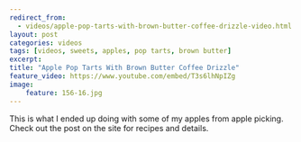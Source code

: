 ---redirect_from:   - videos/apple-pop-tarts-with-brown-butter-coffee-drizzle-video.html
layout: post
categories: videos
tags: [videos, sweets, apples, pop tarts, brown butter]
excerpt: 
title: "Apple Pop Tarts With Brown Butter Coffee Drizzle"
feature_video: https://www.youtube.com/embed/T3s6lhNpIZg
image:
    feature: 156-16.jpg
---

This is what I ended up doing with some of my apples from apple picking.  Check out the post on the site for recipes and details.
